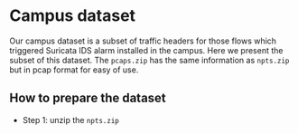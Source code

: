 # Campus dataset
Our campus dataset is a subset of traffic headers for those flows which triggered Suricata IDS
alarm installed in the campus. Here we present the subset of this dataset.
The `pcaps.zip` has the same information as `npts.zip` but in pcap format for easy of use.

## How to prepare the dataset
- Step 1: unzip the `npts.zip`